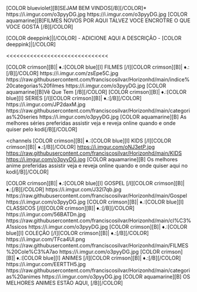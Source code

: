 <channels>
<channel>
<name>[COLOR blueviolet][B]SEJAM BEM VINDOS[/B][/COLOR]</name>*
<thumbnail>https://i.imgur.com/o3pyyDG.jpg</thumbnail>
<fanart>https://i.imgur.com/o3pyyDG.jpg</fanart>
<info>[COLOR aquamarine][B]FILMES NOVOS POR AQUI TALVEZ VOCE ENCROTRE O QUE VOCE GOSTA [/B][/COLOR]</info>


[COLOR deeppink]|[/COLOR] - ADICIONE AQUI A DESCRIÇÃO - [COLOR deeppink]|[/COLOR]</info>
</channel>
</channels>

<<<<<<<<<<<<<<<<<<<<<<<<<<<<<<


<channels>
<channel>
<name>[COLOR crimson][B]| ♦.:[COLOR blue][I] FILMES [/I][COLOR crimson][B]| ♦.:[/B][/COLOR]</name>
<thumbnail>https://i.imgur.com/zsEpe5C.jpg</thumbnail>
<externallink>https://raw.githubusercontent.com/franciscosilvar/Horizonhd/main/indice%20categorias%20filmes</externallink>
<fanart>https://i.imgur.com/o3pyyDG.jpg</fanart>
<info>[COLOR aquamarine][B]Vê Que Tem [/B][/COLOR]</info>
</channel>
 

<channels>
<channel>
<name>[COLOR crimson][B]| ♦.:[COLOR blue][I] SERIES [/I][COLOR crimson][B]| ♦.:[/B][/COLOR]</name>
<thumbnail>https://i.imgur.com/JP2daxM.jpg</thumbnail>
<externallink>https://raw.githubusercontent.com/franciscosilvar/Horizonhd/main/categorias%20series</externallink>
<fanart>https://i.imgur.com/o3pyyDG.jpg</fanart>
<info>[COLOR aquamarine][B] As melhores séries preferidas assistir veja e reveja online quando e onde quiser pelo kodi[/B][/COLOR]</info>
</channel>
 
<channels
<channel>
<name>[COLOR crimson][B]| ♦.:[COLOR blue][I] KIDS [/I][COLOR crimson][B]| ♦.:[/B][/COLOR]</name>
<thumbnail>https://i.imgur.com/oNJ3etP.jpg</thumbnail>
<externallink>https://raw.githubusercontent.com/franciscosilvar/Horizonhd/main/KIDS</externallink>
<fanart>https://i.imgur.com/o3pyyDG.jpg</fanart>
<info>[COLOR aquamarine][B] Os melhores anime preferidas assistir veja e reveja online quando e onde quiser aqui no kodi[/B][/COLOR]</info>
</channel>

<channels>
<channel>
<name>[COLOR crimson][B]| ♦.:[COLOR blue][I] GOSPEL [/I][COLOR crimson][B]| ♦.:[/B][/COLOR]</name>
<thumbnail>https://i.imgur.com/J32l7qb.jpg</thumbnail>
<externallink>https://raw.githubusercontent.com/franciscosilvar/Horizonhd/main/Gospel</externallink>
<fanart>https://i.imgur.com/o3pyyDG.jpg</fanart>
</channel>

<channels>
<channel>
<name>[COLOR crimson][B]| ♦.:[COLOR blue][I] CLASSICOS [/I][COLOR crimson][B]| ♦.:[/B][/COLOR]</name>
<thumbnail>https://i.imgur.com/56BATDn.jpg</thumbnail>
<externallink>https://raw.githubusercontent.com/franciscosilvar/Horizonhd/main/cl%C3%A1ssicos</externallink>
<fanart>https://i.imgur.com/o3pyyDG.jpg</fanart>
<info></info>
</channel>

<channels>
<channel>
<name>[COLOR crimson][B]| ♦.:[COLOR blue][I] COLEÇÃO [/I][COLOR crimson][B]| ♦.:[/B][/COLOR]</name>
<thumbnail>https://i.imgur.com/TFca4Ul.png</thumbnail>
<externallink>https://raw.githubusercontent.com/franciscosilvar/Horizonhd/main/FILMES%20Cole%C3%A7ao</externallink>
<fanart>https://i.imgur.com/o3pyyDG.jpg</fanart>
<info></info>
</channel>

<channels>
<channel>
<name>[COLOR crimson][B]| ♦.:[COLOR blue][I] ANIMES [/I][COLOR crimson][B]| ♦.:[/B][/COLOR]</name>
<thumbnail>https://i.imgur.com/EERTTH5.jpg</thumbnail>
<externallink>https://raw.githubusercontent.com/franciscosilvar/Horizonhd/main/categorias%20animes</externallink>
<fanart>https://i.imgur.com/o3pyyDG.jpg</fanart>
<info>[COLOR aquamarine][B] OS MELHORES ANIMES ESTÃO AQUI, [/B][/COLOR]</info>
</channel>


